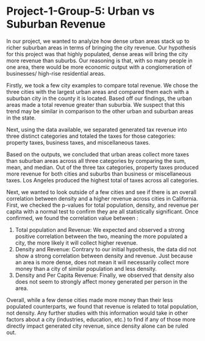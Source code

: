 # Project-1-Group-5: Urban vs Suburban Revenue

In our project, we wanted to analyize how dense urban areas stack up to richer suburban areas in terms of bringing the city revenue. Our hypothesis for this project was that highly populated, dense areas will bring the city more revenue than suburbs. Our reasoning is that, with so many people in one area, there would be more economic output with a conglomeration of businesses/ high-rise residential areas.

Firstly, we took a few city examples to compare total revenue. We chose the three cities with the largest urban areas and compared them each with a suburban city in the county it is located. Based off our findings, the urban areas made a total revenue greater than suburbia. We suspect that this trend may be similar in comparison to the other urban and suburban areas in the state.

Next, using the data available, we separated generated tax revenue into three distinct categories and totaled the taxes for those categories: property taxes, business taxes, and miscellaneous taxes. 

Based on the outputs, we concluded that urban areas collect more taxes than suburban areas across all three categories by comparing the sum, mean, and median. Out of the three tax categories, property taxes produced more revenue for both cities and suburbs than business or miscellaneous taxes. Los Angeles produced the highest total of taxes across all categories.   

Next, we wanted to look outside of a few cities and see if there is an overall correlation between density and a higher revenue across cities in California. First, we checked the p-values for total population, density, and revenue per capita with a normal test to confirm they are all statistically significant. Once confirmed, we found the correlation value between :
1. Total population and Revenue: We expected and observed a strong positive correlation between the two, meaning the more populated a city, the more likely it will collect higher revenue.
2. Density and Revenue: Contrary to our initial hypothesis, the data did not show a strong correlation between density and revenue. Just because an area is more dense, does not mean it will necessarily collect more money than a city of similar population and less density. 
3. Density and Per Capita Revenue: Finally, we observed that density also does not seem to strongly affect money generated per person in the area.

Overall, while a few dense cities made more money than their less populated counterparts, we found that revenue is related to total population, not density. Any further studies with this information would take in other factors about a city (industries, education, etc.) to find if any of those more directly impact generated city revenue, since density alone can be ruled out.

